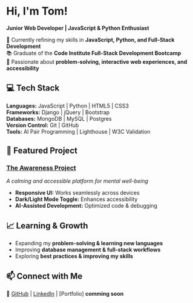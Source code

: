 # Hi, I'm Tom!  

**Junior Web Developer | JavaScript & Python Enthusiast**  

🌱 Currently refining my skills in **JavaScript, Python, and Full-Stack Development**  
📚 Graduate of the **Code Institute Full-Stack Development Bootcamp**  
🚀 Passionate about **problem-solving, interactive web experiences, and accessibility**  

## 💻 Tech Stack  
**Languages:** JavaScript | Python | HTML5 | CSS3  
**Frameworks:** Django | jQuery | Bootstrap  
**Databases:** MongoDB | MySQL | Postgres  
**Version Control:** Git | GitHub  
**Tools:** AI Pair Programming | Lighthouse | W3C Validation  

## 📌 Featured Project  
### [The Awareness Project](https://tbragg88.github.io/Mental-Awareness-Project/)  
*A calming and accessible platform for mental well-being*  
- **Responsive UI:** Works seamlessly across devices  
- **Dark/Light Mode Toggle:** Enhances accessibility  
- **AI-Assisted Development:** Optimized code & debugging  

## 📈 Learning & Growth  
- Expanding my **problem-solving & learning new languages**  
- Improving **database management & full-stack workflows**  
- Exploring **best practices & improving my skills**  

## 📫 Connect with Me  
🔗 [GitHub](https://github.com/TBragg88) | [LinkedIn](http://www.linkedin.com/in/tombragg88) | [Portfolio] **comming soon**
